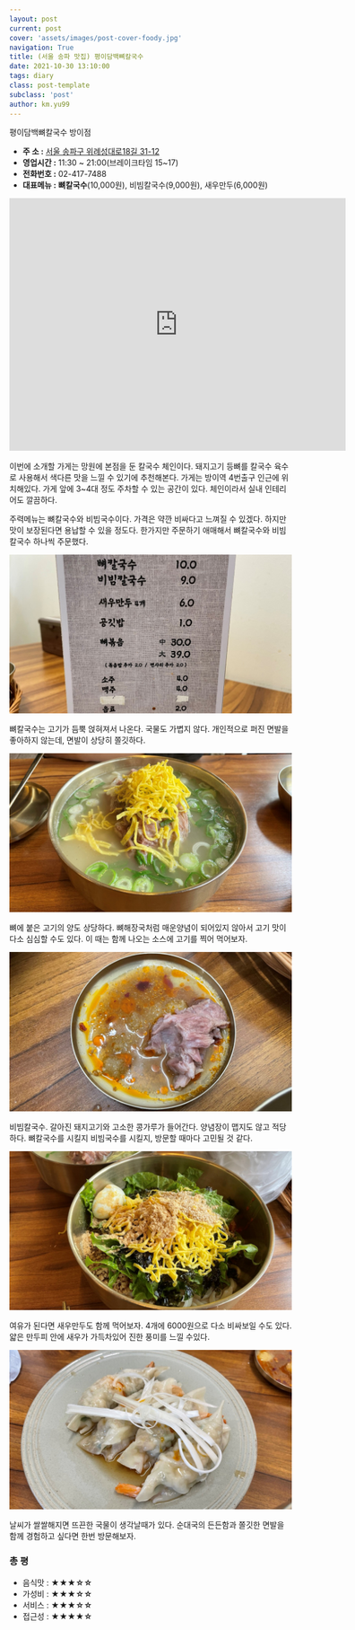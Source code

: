 ```yaml
---
layout: post
current: post
cover: 'assets/images/post-cover-foody.jpg'
navigation: True
title: (서울 송파 맛집) 평이담백뼈칼국수
date: 2021-10-30 13:10:00
tags: diary
class: post-template
subclass: 'post'
author: km.yu99
---
```

평이담백뼈칼국수 방이점

- **주 소 :**  [서울 송파구 위례성대로18길 31-12](https://map.naver.com/v5/entry/place/1263841676?c=14151538.7133373,4510335.4930609,13,0,0,0,dh&placePath=%2Fhome%3Fentry=plt)
- **영업시간 :** 11:30 ~ 21:00(브레이크타임 15~17)
- **전화번호 :** 02-417-7488
- **대표메뉴 :** **뼈칼국수**(10,000원), 비빔칼국수(9,000원), 새우만두(6,000원)

<p align="left">
<iframe src="https://www.google.com/maps/embed?pb=!1m14!1m8!1m3!1d12659.774713727284!2d127.1253821!3d37.5092465!3m2!1i1024!2i768!4f13.1!3m3!1m2!1s0x0%3A0xffedc2153daedd62!2z7Y-J7J2064u067Cx67yI7Lm86rWt7IiY67Cp7J207KCQ!5e0!3m2!1sko!2skr!4v1640505077086!5m2!1sko!2skr" width="600" height="450" style="border:0;" allowfullscreen="" loading="lazy"></iframe>
</p>

이번에  소개할 가게는 망원에 본점을 둔 칼국수 체인이다. 돼지고기 등뼈를 칼국수 육수로 사용해서 색다른 맛을 느낄 수 있기에 추천해본다. 가게는 방이역 4번출구 인근에 위치해있다. 가게 앞에 3~4대 정도 주차할 수 있는 공간이 있다.  체인이라서 실내 인테리어도 깔끔하다.  

주력메뉴는 뼈칼국수와 비빔국수이다. 가격은 약깐 비싸다고 느껴질 수 있겠다. 하지만 맛이 보장된다면 용납할 수 있을 정도다. 한가지만 주문하기 애매해서 뼈칼국수와 비빔칼국수 하나씩 주문했다.

<img src="assets/images/2021-10-30-foody3/diary03.05.jpg">



뼈칼국수는 고기가 듬뿍 얹혀져서 나온다. 국물도 가볍지 않다. 개인적으로 퍼진 면발을 좋아하지 않는데, 면발이 상당히 쫄깃하다. 

<img src="assets/images/2021-10-30-foody3/diary03.01.jpg">



뼈에 붙은 고기의 양도 상당하다. 뼈해장국처럼 매운양념이 되어있지 않아서 고기 맛이 다소 심심할 수도 있다. 이 때는 함께 나오는 소스에 고기를 찍어 먹어보자.

<img src="assets/images/2021-10-30-foody3/diary03.03.jpg">



비빔칼국수. 갈아진 돼지고기와 고소한 콩가루가 들어간다. 양념장이 맵지도 않고 적당하다. 뼈칼국수를 시킬지 비빔국수를 시킬지, 방문할 때마다 고민될 것 같다.

<img src="assets/images/2021-10-30-foody3/diary03.02.jpg">



여유가 된다면 새우만두도 함께 먹어보자. 4개에 6000원으로 다소 비싸보일 수도 있다. 얇은 만두피 안에 새우가 가득차있어 진한 풍미를 느낄 수있다.

<img src="assets/images/2021-10-30-foody3/diary03.04.jpg">



날씨가 쌀쌀해지면 뜨끈한 국물이 생각날때가 있다. 순대국의 든든함과 쫄깃한 면발을 함께 경험하고 싶다면 한번 방문해보자.



### 총 평

- 음식맛 : **★★★☆☆**
- 가성비 : **★★★☆☆**
- 서비스 : **★★★☆☆**
- 접근성 : **★★★★☆**

